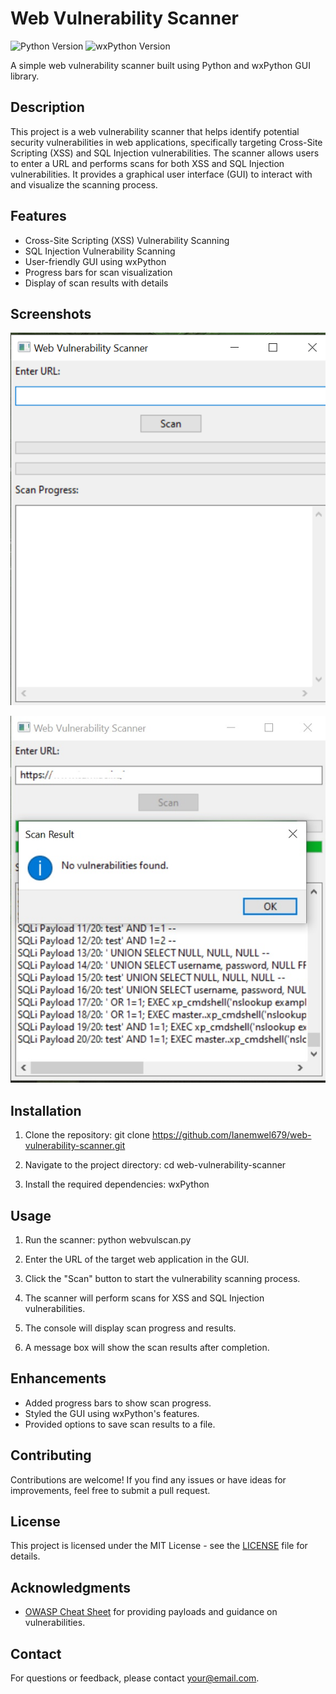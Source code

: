 # Web Vulnerability Scanner

![Python Version](https://img.shields.io/badge/python-3.x-blue.svg)
![wxPython Version](https://img.shields.io/badge/wxPython-4.x-green.svg)

A simple web vulnerability scanner built using Python and wxPython GUI library.

## Description

This project is a web vulnerability scanner that helps identify potential security vulnerabilities in web applications, specifically targeting Cross-Site Scripting (XSS) and SQL Injection vulnerabilities. The scanner allows users to enter a URL and performs scans for both XSS and SQL Injection vulnerabilities. It provides a graphical user interface (GUI) to interact with and visualize the scanning process.

## Features

- Cross-Site Scripting (XSS) Vulnerability Scanning
- SQL Injection Vulnerability Scanning
- User-friendly GUI using wxPython
- Progress bars for scan visualization
- Display of scan results with details

## Screenshots

![Screenshot 1](screenshot1.png)

![Screenshot 2](screenshot2.jpg)

## Installation

1. Clone the repository:
git clone https://github.com/Ianemwel679/web-vulnerability-scanner.git

2. Navigate to the project directory:
cd web-vulnerability-scanner

3. Install the required dependencies:
wxPython


## Usage

1. Run the scanner:
python webvulscan.py


2. Enter the URL of the target web application in the GUI.
3. Click the "Scan" button to start the vulnerability scanning process.
4. The scanner will perform scans for XSS and SQL Injection vulnerabilities.
5. The console will display scan progress and results.
6. A message box will show the scan results after completion.

## Enhancements

- Added progress bars to show scan progress.
- Styled the GUI using wxPython's features.
- Provided options to save scan results to a file.

## Contributing

Contributions are welcome! If you find any issues or have ideas for improvements, feel free to submit a pull request.

## License

This project is licensed under the MIT License - see the [LICENSE](LICENSE) file for details.

## Acknowledgments

- [OWASP Cheat Sheet](https://owasp.org/www-community/attacks/) for providing payloads and guidance on vulnerabilities.

## Contact

For questions or feedback, please contact [your@email.com](mailto:ianemwel679@gmail.com).






